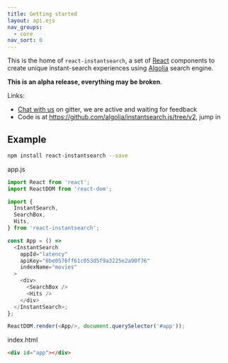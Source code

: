 ```yaml
---
title: Getting started
layout: api.ejs
nav_groups:
  - core
nav_sort: 0
---
```


This is the home of `react-instantsearch`, a set of [React](https://facebook.github.io/react/) components to create unique instant-search experiences using [Algolia](https://www.algolia.com/) search engine.

**This is an alpha release, everything may be broken**.

Links:
- [Chat with us](https://gitter.im/algolia/instantsearch.js) on gitter, we are active and waiting for feedback
- Code is at <https://github.com/algolia/instantsearch.js/tree/v2>, jump in


## Example

```sh
npm install react-instantsearch --save
```

app.js
```js
import React from 'react';
import ReactDOM from 'react-dom';

import {
  InstantSearch,
  SearchBox,
  Hits,
} from 'react-instantsearch';

const App = () =>
  <InstantSearch
    appId="latency"
    apiKey="6be0576ff61c053d5f9a3225e2a90f76"
    indexName="movies"
  >
    <div>
      <SearchBox />
      <Hits />
    </div>
  </InstantSearch>;
};

ReactDOM.render(<App/>, document.querySelector('#app'));
```

index.html
```html
<div id="app"></div>
```
